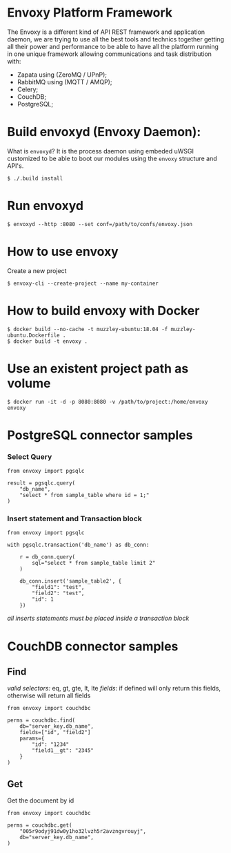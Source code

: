 Envoxy Platform Framework
=========================

The Envoxy is a different kind of API REST framework and application daemon, we are trying to use all the best tools and technics together getting all their power and performance to be able to have all the platform running in one unique framework allowing communications and task distribution with:
- Zapata using (ZeroMQ / UPnP);
- RabbitMQ using (MQTT / AMQP);
- Celery;
- CouchDB;
- PostgreSQL;

# Build envoxyd (Envoxy Daemon):
What is `envoxyd`? It is the process daemon using embeded uWSGI customized to be able to boot our modules using the `envoxy` structure and API's. 
```
$ ./.build install
```

# Run envoxyd
```
$ envoxyd --http :8080 --set conf=/path/to/confs/envoxy.json
```

# How to use envoxy
Create a new project
```
$ envoxy-cli --create-project --name my-container
```

# How to build envoxy with Docker
```
$ docker build --no-cache -t muzzley-ubuntu:18.04 -f muzzley-ubuntu.Dockerfile .
$ docker build -t envoxy .
```

# Use an existent project path as volume
```
$ docker run -it -d -p 8080:8080 -v /path/to/project:/home/envoxy envoxy
```


# PostgreSQL connector samples

### Select Query

```
from envoxy import pgsqlc

result = pgsqlc.query(
    "db_name",
    "select * from sample_table where id = 1;"
)

```


### Insert statement and Transaction block

```
from envoxy import pgsqlc

with pgsqlc.transaction('db_name') as db_conn:

    r = db_conn.query(
        sql="select * from sample_table limit 2"
    )

    db_conn.insert('sample_table2', {
        "field1": "test",
        "field2": "test",
        "id": 1
    })

```

_all inserts statements must be placed inside a transaction block_


# CouchDB connector samples


## Find

*valid selectors:* eq, gt, gte, lt, lte
*fields*: if defined will only return this fields, otherwise will return all fields

```
from envoxy import couchdbc

perms = couchdbc.find(
    db="server_key.db_name",
    fields=["id", "field2"]
    params={
        "id": "1234"
        "field1__gt": "2345"
    }
)
```


## Get

Get the document by id

```
from envoxy import couchdbc

perms = couchdbc.get(
    "005r9odyj91dw0y1ho32lvzh5r2avzngvrouyj",
    db="server_key.db_name",
)
```

